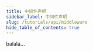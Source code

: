 ```yaml
---
title: 中间件声明
sidebar_label: 中间件声明
slug: /tutorials/api/middleware
hide_table_of_contents: true
---
```

balala...